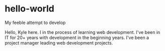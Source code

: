 # hello-world
My feeble attempt to develop

Hello, Kyle here. I in the process of learning web development. I've been in IT for 20+ years with development in the beginning years. I've been a project manager leading web development projects.
